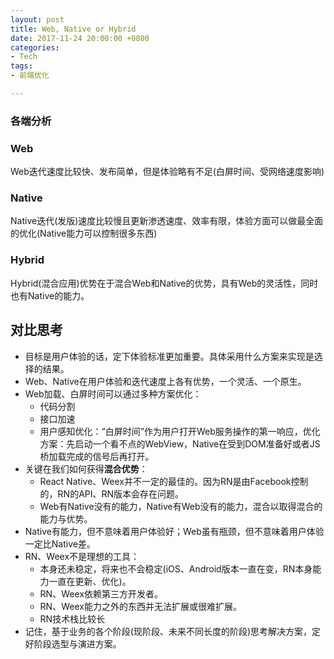 ```yaml
---
layout: post
title: Web, Native or Hybrid
date: 2017-11-24 20:00:00 +0800
categories:
- Tech
tags:
- 前端优化

---
```


### 各端分析

### Web

Web迭代速度比较快、发布简单，但是体验略有不足(白屏时间、受网络速度影响)

### Native

Native迭代(发版)速度比较慢且更新渗透速度、效率有限，体验方面可以做最全面的优化(Native能力可以控制很多东西)

### Hybrid

Hybrid(混合应用)优势在于混合Web和Native的优势，具有Web的灵活性，同时也有Native的能力。

## 对比思考

- 目标是用户体验的话，定下体验标准更加重要。具体采用什么方案来实现是选择的结果。
- Web、Native在用户体验和迭代速度上各有优势，一个灵活、一个原生。
- Web加载、白屏时间可以通过多种方案优化：
	- 代码分割
	- 接口加速
	- 用户感知优化：“白屏时间”作为用户打开Web服务操作的第一响应，优化方案：先启动一个看不点的WebView，Native在受到DOM准备好或者JS桥加载完成的信号后再打开。
- 关键在我们如何获得**混合优势**：
	- React Native、Weex并不一定的最佳的。因为RN是由Facebook控制的，RN的API、RN版本会存在问题。
	- Web有Native没有的能力，Native有Web没有的能力，混合以取得混合的能力与优势。
- Native有能力，但不意味着用户体验好；Web虽有瓶颈，但不意味着用户体验一定比Native差。
- RN、Weex不是理想的工具：
	- 本身还未稳定，将来也不会稳定(iOS、Android版本一直在变，RN本身能力一直在更新、优化)。
	- RN、Weex依赖第三方开发者。
	- RN、Weex能力之外的东西并无法扩展或很难扩展。
	- RN技术栈比较长
- 记住，基于业务的各个阶段(现阶段、未来不同长度的阶段)思考解决方案，定好阶段选型与演进方案。
